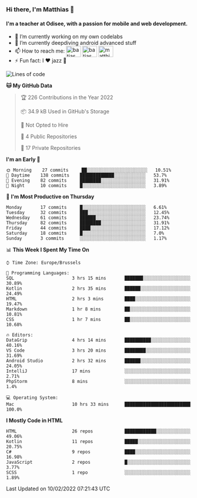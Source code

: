 ### Hi there, I'm Matthias 👋

#### I'm a teacher at Odisee, with a passion for mobile and web development.

- 🔭 I’m currently working on my own codelabs
- 🌱 I’m currently deepdiving android advanced stuff
- 📫 How to reach me: <a href="https://dev.to/batjas" target="_blank"><img align="center" src="https://raw.githubusercontent.com/rahuldkjain/github-profile-readme-generator/master/src/images/icons/Social/devto.svg" alt="batjas" height="30" width="40" /></a>
<a href="https://twitter.com/batjas" target="_blank"><img align="center" src="https://raw.githubusercontent.com/rahuldkjain/github-profile-readme-generator/master/src/images/icons/Social/twitter.svg" alt="batjas" height="30" width="40" /></a>
<a href="https://linkedin.com/in/matthiasdruwé" target="_blank"><img align="center" src="https://raw.githubusercontent.com/rahuldkjain/github-profile-readme-generator/master/src/images/icons/Social/linked-in-alt.svg" alt="matthiasdruwé" height="30" width="40" /></a>
- ⚡ Fun fact: I ❤ jazz 🎷


<!--START_SECTION:waka-->
![Lines of code](https://img.shields.io/badge/From%20Hello%20World%20I%27ve%20Written-51%20Thousand%20lines%20of%20code-blue)

**🐱 My GitHub Data** 

> 🏆 226 Contributions in the Year 2022
 > 
> 📦 34.9 kB Used in GitHub's Storage 
 > 
> 🚫 Not Opted to Hire
 > 
> 📜 4 Public Repositories 
 > 
> 🔑 17 Private Repositories  
 > 
**I'm an Early 🐤** 

```text
🌞 Morning    27 commits     ██░░░░░░░░░░░░░░░░░░░░░░░   10.51% 
🌆 Daytime    138 commits    █████████████░░░░░░░░░░░░   53.7% 
🌃 Evening    82 commits     ████████░░░░░░░░░░░░░░░░░   31.91% 
🌙 Night      10 commits     █░░░░░░░░░░░░░░░░░░░░░░░░   3.89%

```
📅 **I'm Most Productive on Thursday** 

```text
Monday       17 commits     █░░░░░░░░░░░░░░░░░░░░░░░░   6.61% 
Tuesday      32 commits     ███░░░░░░░░░░░░░░░░░░░░░░   12.45% 
Wednesday    61 commits     ██████░░░░░░░░░░░░░░░░░░░   23.74% 
Thursday     82 commits     ████████░░░░░░░░░░░░░░░░░   31.91% 
Friday       44 commits     ████░░░░░░░░░░░░░░░░░░░░░   17.12% 
Saturday     18 commits     █░░░░░░░░░░░░░░░░░░░░░░░░   7.0% 
Sunday       3 commits      ░░░░░░░░░░░░░░░░░░░░░░░░░   1.17%

```


📊 **This Week I Spent My Time On** 

```text
⌚︎ Time Zone: Europe/Brussels

💬 Programming Languages: 
SQL                      3 hrs 15 mins       ███████░░░░░░░░░░░░░░░░░░   30.89% 
Kotlin                   2 hrs 35 mins       ██████░░░░░░░░░░░░░░░░░░░   24.49% 
HTML                     2 hrs 3 mins        ████░░░░░░░░░░░░░░░░░░░░░   19.47% 
Markdown                 1 hr 8 mins         ██░░░░░░░░░░░░░░░░░░░░░░░   10.81% 
CSS                      1 hr 7 mins         ██░░░░░░░░░░░░░░░░░░░░░░░   10.68%

🔥 Editors: 
DataGrip                 4 hrs 14 mins       ██████████░░░░░░░░░░░░░░░   40.16% 
VS Code                  3 hrs 20 mins       ████████░░░░░░░░░░░░░░░░░   31.69% 
Android Studio           2 hrs 32 mins       ██████░░░░░░░░░░░░░░░░░░░   24.05% 
IntelliJ                 17 mins             ░░░░░░░░░░░░░░░░░░░░░░░░░   2.71% 
PhpStorm                 8 mins              ░░░░░░░░░░░░░░░░░░░░░░░░░   1.4%

💻 Operating System: 
Mac                      10 hrs 33 mins      █████████████████████████   100.0%

```

**I Mostly Code in HTML** 

```text
HTML                     26 repos            ████████████░░░░░░░░░░░░░   49.06% 
Kotlin                   11 repos            █████░░░░░░░░░░░░░░░░░░░░   20.75% 
C#                       9 repos             ████░░░░░░░░░░░░░░░░░░░░░   16.98% 
JavaScript               2 repos             █░░░░░░░░░░░░░░░░░░░░░░░░   3.77% 
SCSS                     1 repo              ░░░░░░░░░░░░░░░░░░░░░░░░░   1.89%

```



 Last Updated on 10/02/2022 07:21:43 UTC
<!--END_SECTION:waka-->
